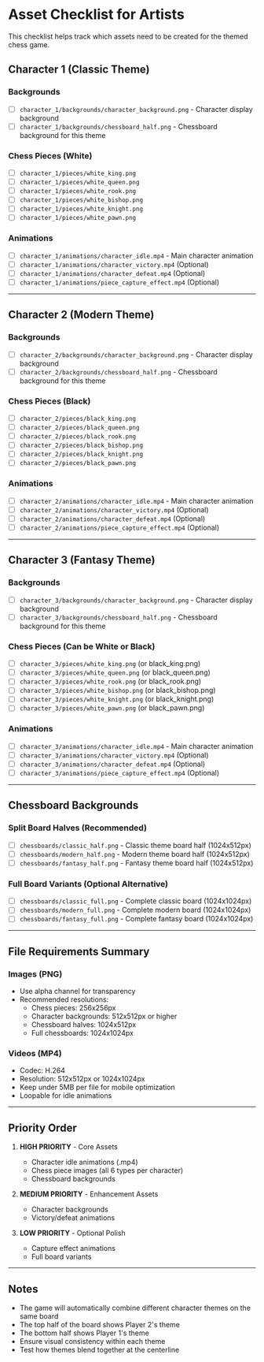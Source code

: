 # Asset Checklist for Artists

This checklist helps track which assets need to be created for the themed chess game.

## Character 1 (Classic Theme)

### Backgrounds
- [ ] `character_1/backgrounds/character_background.png` - Character display background
- [ ] `character_1/backgrounds/chessboard_half.png` - Chessboard background for this theme

### Chess Pieces (White)
- [ ] `character_1/pieces/white_king.png`
- [ ] `character_1/pieces/white_queen.png`
- [ ] `character_1/pieces/white_rook.png`
- [ ] `character_1/pieces/white_bishop.png`
- [ ] `character_1/pieces/white_knight.png`
- [ ] `character_1/pieces/white_pawn.png`

### Animations
- [ ] `character_1/animations/character_idle.mp4` - Main character animation
- [ ] `character_1/animations/character_victory.mp4` (Optional)
- [ ] `character_1/animations/character_defeat.mp4` (Optional)
- [ ] `character_1/animations/piece_capture_effect.mp4` (Optional)

---

## Character 2 (Modern Theme)

### Backgrounds
- [ ] `character_2/backgrounds/character_background.png` - Character display background
- [ ] `character_2/backgrounds/chessboard_half.png` - Chessboard background for this theme

### Chess Pieces (Black)
- [ ] `character_2/pieces/black_king.png`
- [ ] `character_2/pieces/black_queen.png`
- [ ] `character_2/pieces/black_rook.png`
- [ ] `character_2/pieces/black_bishop.png`
- [ ] `character_2/pieces/black_knight.png`
- [ ] `character_2/pieces/black_pawn.png`

### Animations
- [ ] `character_2/animations/character_idle.mp4` - Main character animation
- [ ] `character_2/animations/character_victory.mp4` (Optional)
- [ ] `character_2/animations/character_defeat.mp4` (Optional)
- [ ] `character_2/animations/piece_capture_effect.mp4` (Optional)

---

## Character 3 (Fantasy Theme)

### Backgrounds
- [ ] `character_3/backgrounds/character_background.png` - Character display background
- [ ] `character_3/backgrounds/chessboard_half.png` - Chessboard background for this theme

### Chess Pieces (Can be White or Black)
- [ ] `character_3/pieces/white_king.png` (or black_king.png)
- [ ] `character_3/pieces/white_queen.png` (or black_queen.png)
- [ ] `character_3/pieces/white_rook.png` (or black_rook.png)
- [ ] `character_3/pieces/white_bishop.png` (or black_bishop.png)
- [ ] `character_3/pieces/white_knight.png` (or black_knight.png)
- [ ] `character_3/pieces/white_pawn.png` (or black_pawn.png)

### Animations
- [ ] `character_3/animations/character_idle.mp4` - Main character animation
- [ ] `character_3/animations/character_victory.mp4` (Optional)
- [ ] `character_3/animations/character_defeat.mp4` (Optional)
- [ ] `character_3/animations/piece_capture_effect.mp4` (Optional)

---

## Chessboard Backgrounds

### Split Board Halves (Recommended)
- [ ] `chessboards/classic_half.png` - Classic theme board half (1024x512px)
- [ ] `chessboards/modern_half.png` - Modern theme board half (1024x512px)
- [ ] `chessboards/fantasy_half.png` - Fantasy theme board half (1024x512px)

### Full Board Variants (Optional Alternative)
- [ ] `chessboards/classic_full.png` - Complete classic board (1024x1024px)
- [ ] `chessboards/modern_full.png` - Complete modern board (1024x1024px)
- [ ] `chessboards/fantasy_full.png` - Complete fantasy board (1024x1024px)

---

## File Requirements Summary

### Images (PNG)
- Use alpha channel for transparency
- Recommended resolutions:
  - Chess pieces: 256x256px
  - Character backgrounds: 512x512px or higher
  - Chessboard halves: 1024x512px
  - Full chessboards: 1024x1024px

### Videos (MP4)
- Codec: H.264
- Resolution: 512x512px or 1024x1024px
- Keep under 5MB per file for mobile optimization
- Loopable for idle animations

---

## Priority Order

1. **HIGH PRIORITY** - Core Assets
   - Character idle animations (.mp4)
   - Chess piece images (all 6 types per character)
   - Chessboard backgrounds

2. **MEDIUM PRIORITY** - Enhancement Assets
   - Character backgrounds
   - Victory/defeat animations

3. **LOW PRIORITY** - Optional Polish
   - Capture effect animations
   - Full board variants

---

## Notes
- The game will automatically combine different character themes on the same board
- The top half of the board shows Player 2's theme
- The bottom half shows Player 1's theme
- Ensure visual consistency within each theme
- Test how themes blend together at the centerline
